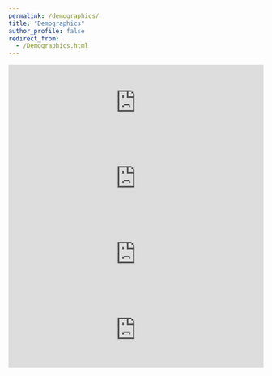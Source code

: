 ```yaml
---
permalink: /demographics/
title: "Demographics"
author_profile: false
redirect_from: 
  - /Demographics.html
---
```


<iframe width="100%" seamless frameborder="0" scrolling="no" src="https://docs.google.com/spreadsheets/d/e/2PACX-1vTAHSTJQRNT9fvbFXKYKjfleW5WYmSvAbZ6faR-ZOqnJZ_n2wdXRKJvcPoB3yTZkg/pubchart?oid=2051113571&format=interactive"></iframe>

<iframe width="100%" seamless frameborder="0" scrolling="no" src="https://docs.google.com/spreadsheets/d/e/2PACX-1vTAHSTJQRNT9fvbFXKYKjfleW5WYmSvAbZ6faR-ZOqnJZ_n2wdXRKJvcPoB3yTZkg/pubchart?oid=1823927174&format=interactive"></iframe>

<iframe width="100%" seamless frameborder="0" scrolling="no" src="https://docs.google.com/spreadsheets/d/e/2PACX-1vTAHSTJQRNT9fvbFXKYKjfleW5WYmSvAbZ6faR-ZOqnJZ_n2wdXRKJvcPoB3yTZkg/pubchart?oid=1671414914&format=interactive"></iframe>

<iframe width="100%" seamless frameborder="0" scrolling="no" src="https://docs.google.com/spreadsheets/d/e/2PACX-1vTAHSTJQRNT9fvbFXKYKjfleW5WYmSvAbZ6faR-ZOqnJZ_n2wdXRKJvcPoB3yTZkg/pubchart?oid=1763563546&format=interactive"></iframe>